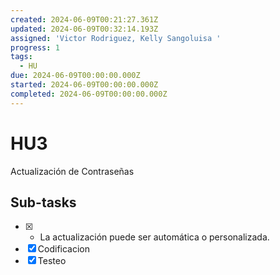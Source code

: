 ```yaml
---
created: 2024-06-09T00:21:27.361Z
updated: 2024-06-09T00:32:14.193Z
assigned: 'Victor Rodriguez, Kelly Sangoluisa '
progress: 1
tags:
  - HU
due: 2024-06-09T00:00:00.000Z
started: 2024-06-09T00:00:00.000Z
completed: 2024-06-09T00:00:00.000Z
---
```


# HU3

Actualización de Contraseñas

## Sub-tasks

- [x] - La actualización puede ser automática o personalizada.
- [x] Codificacion
- [x] Testeo
